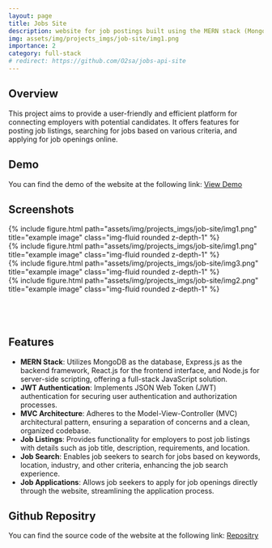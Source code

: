 ```yaml
---
layout: page
title: Jobs Site
description: website for job postings built using the MERN stack (MongoDB, Express.js, React.js, Node.js), JWT authentication, and follows the MVC architectural pattern.
img: assets/img/projects_imgs/job-site/img1.png
importance: 2
category: full-stack
# redirect: https://github.com/O2sa/jobs-api-site
---
```



## Overview

This project aims to provide a user-friendly and efficient platform for connecting employers with potential candidates. It offers features for posting job listings, searching for jobs based on various criteria, and applying for job openings online.

## Demo

You can find the demo of the website at the following link:
[View Demo](https://jobs-api-yt3e.onrender.com)

## Screenshots
<div class="row">
    <div class="col-sm mt-3 mt-md-0">
        {% include figure.html path="assets/img/projects_imgs/job-site/img1.png" title="example image" class="img-fluid rounded z-depth-1" %}
    </div>
</div>
<div class="row">
    <div class="col-sm mt-3 mt-md-0">
        {% include figure.html path="assets/img/projects_imgs/job-site/img1.png" title="example image" class="img-fluid rounded z-depth-1" %}
    </div>
    <div class="col-sm mt-3 mt-md-0">
        {% include figure.html path="assets/img/projects_imgs/job-site/img3.png" title="example image" class="img-fluid rounded z-depth-1" %}
    </div>
  <div class="col-sm mt-3 mt-md-0">
        {% include figure.html path="assets/img/projects_imgs/job-site/img2.png" title="example image" class="img-fluid rounded z-depth-1" %}
    </div>
</div>

## <br/>

## Features

- **MERN Stack**: Utilizes MongoDB as the database, Express.js as the backend framework, React.js for the frontend interface, and Node.js for server-side scripting, offering a full-stack JavaScript solution.
- **JWT Authentication**: Implements JSON Web Token (JWT) authentication for securing user authentication and authorization processes.
- **MVC Architecture**: Adheres to the Model-View-Controller (MVC) architectural pattern, ensuring a separation of concerns and a clean, organized codebase.
- **Job Listings**: Provides functionality for employers to post job listings with details such as job title, description, requirements, and location.
- **Job Search**: Enables job seekers to search for jobs based on keywords, location, industry, and other criteria, enhancing the job search experience.
- **Job Applications**: Allows job seekers to apply for job openings directly through the website, streamlining the application process.


## Github Repositry

You can find the source code of the website at the following link:
[Repositry](https://github.com/O2sa/jobs-site)
